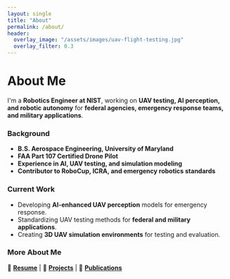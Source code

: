 ```yaml
---
layout: single
title: "About"
permalink: /about/
header:
  overlay_image: "/assets/images/uav-flight-testing.jpg"
  overlay_filter: 0.3
---
```


# **About Me**  
I'm a **Robotics Engineer at NIST**, working on **UAV testing, AI perception, and robotic autonomy** for **federal agencies, emergency response teams, and military applications**.

### **Background**
- **B.S. Aerospace Engineering, University of Maryland**
- **FAA Part 107 Certified Drone Pilot**
- **Experience in AI, UAV testing, and simulation modeling**
- **Contributor to RoboCup, ICRA, and emergency robotics standards**

### **Current Work**
- Developing **AI-enhanced UAV perception** models for emergency response.
- Standardizing UAV testing methods for **federal and military applications**.
- Creating **3D UAV simulation environments** for testing and evaluation.

### **More About Me**
📄 **[Resume](./resume/)** | 📂 **[Projects](./projects/)** | 📢 **[Publications](./publications/)**
